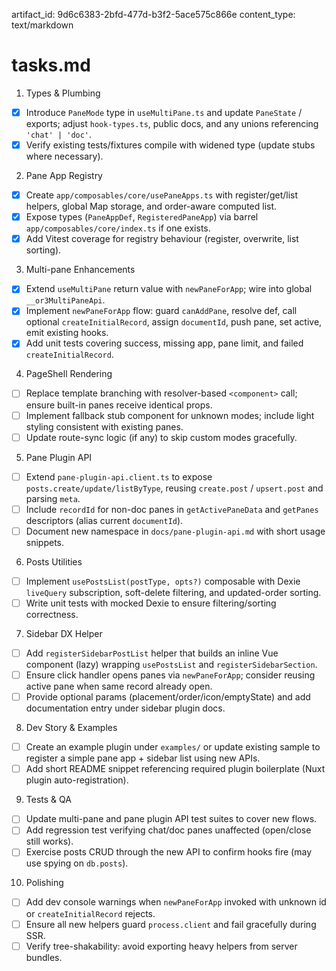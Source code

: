 artifact_id: 9d6c6383-2bfd-477d-b3f2-5ace575c866e
content_type: text/markdown

# tasks.md

1. Types & Plumbing

-   [x] Introduce `PaneMode` type in `useMultiPane.ts` and update `PaneState` / exports; adjust `hook-types.ts`, public docs, and any unions referencing `'chat' | 'doc'`.
-   [x] Verify existing tests/fixtures compile with widened type (update stubs where necessary).

2. Pane App Registry

-   [x] Create `app/composables/core/usePaneApps.ts` with register/get/list helpers, global Map storage, and order-aware computed list.
-   [x] Expose types (`PaneAppDef`, `RegisteredPaneApp`) via barrel `app/composables/core/index.ts` if one exists.
-   [x] Add Vitest coverage for registry behaviour (register, overwrite, list sorting).

3. Multi-pane Enhancements

-   [x] Extend `useMultiPane` return value with `newPaneForApp`; wire into global `__or3MultiPaneApi`.
-   [x] Implement `newPaneForApp` flow: guard `canAddPane`, resolve def, call optional `createInitialRecord`, assign `documentId`, push pane, set active, emit existing hooks.
-   [x] Add unit tests covering success, missing app, pane limit, and failed `createInitialRecord`.

4. PageShell Rendering

-   [ ] Replace template branching with resolver-based `<component>` call; ensure built-in panes receive identical props.
-   [ ] Implement fallback stub component for unknown modes; include light styling consistent with existing panes.
-   [ ] Update route-sync logic (if any) to skip custom modes gracefully.

5. Pane Plugin API

-   [ ] Extend `pane-plugin-api.client.ts` to expose `posts.create/update/listByType`, reusing `create.post` / `upsert.post` and parsing `meta`.
-   [ ] Include `recordId` for non-doc panes in `getActivePaneData` and `getPanes` descriptors (alias current `documentId`).
-   [ ] Document new namespace in `docs/pane-plugin-api.md` with short usage snippets.

6. Posts Utilities

-   [ ] Implement `usePostsList(postType, opts?)` composable with Dexie `liveQuery` subscription, soft-delete filtering, and updated-order sorting.
-   [ ] Write unit tests with mocked Dexie to ensure filtering/sorting correctness.

7. Sidebar DX Helper

-   [ ] Add `registerSidebarPostList` helper that builds an inline Vue component (lazy) wrapping `usePostsList` and `registerSidebarSection`.
-   [ ] Ensure click handler opens panes via `newPaneForApp`; consider reusing active pane when same record already open.
-   [ ] Provide optional params (placement/order/icon/emptyState) and add documentation entry under sidebar plugin docs.

8. Dev Story & Examples

-   [ ] Create an example plugin under `examples/` or update existing sample to register a simple pane app + sidebar list using new APIs.
-   [ ] Add short README snippet referencing required plugin boilerplate (Nuxt plugin auto-registration).

9. Tests & QA

-   [ ] Update multi-pane and pane plugin API test suites to cover new flows.
-   [ ] Add regression test verifying chat/doc panes unaffected (open/close still works).
-   [ ] Exercise posts CRUD through the new API to confirm hooks fire (may use spying on `db.posts`).

10. Polishing

-   [ ] Add dev console warnings when `newPaneForApp` invoked with unknown id or `createInitialRecord` rejects.
-   [ ] Ensure all new helpers guard `process.client` and fail gracefully during SSR.
-   [ ] Verify tree-shakability: avoid exporting heavy helpers from server bundles.
